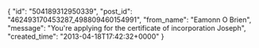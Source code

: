  {
   "id": "504189312950339",
   "post_id": "462493170453287_498809460154991",
   "from_name": "Eamonn O Brien",
   "message": "You're applying for the certificate of incorporation Joseph",
   "created_time": "2013-04-18T17:42:32+0000"
 }
